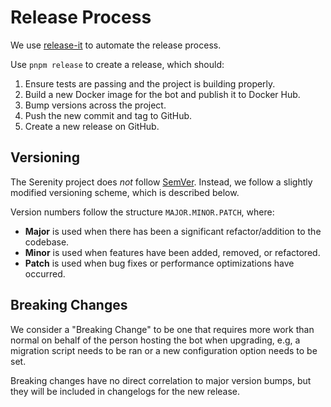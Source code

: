 # Release Process

We use [release-it](https://github.com/release-it/release-it) to automate the release process.

Use `pnpm release` to create a release, which should:

1. Ensure tests are passing and the project is building properly.
2. Build a new Docker image for the bot and publish it to Docker Hub.
3. Bump versions across the project.
4. Push the new commit and tag to GitHub.
5. Create a new release on GitHub.

## Versioning

The Serenity project does _not_ follow [SemVer](https://semver.org). Instead, we follow a slightly modified versioning scheme, which is described below.

Version numbers follow the structure `MAJOR.MINOR.PATCH`, where:

- **Major** is used when there has been a significant refactor/addition to the codebase.
- **Minor** is used when features have been added, removed, or refactored.
- **Patch** is used when bug fixes or performance optimizations have occurred.

## Breaking Changes

We consider a "Breaking Change" to be one that requires more work than normal on behalf of the person hosting the bot when upgrading, e.g, a migration script needs to be ran or a new configuration option needs to be set.

Breaking changes have no direct correlation to major version bumps, but they will be included in changelogs for the new release.
